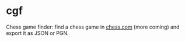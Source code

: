 # cgf

Chess game finder: find a chess game in [chess.com](chess.com) (more coming) and export it as JSON or PGN.
